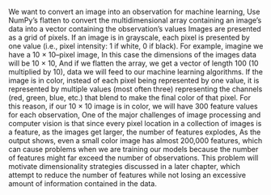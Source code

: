We want to convert an image into an observation for machine learning, Use NumPy’s flatten to convert the multidimensional array containing an image’s data into a vector
containing the observation’s values Images are presented as a grid of pixels. If an image is in grayscale, each pixel is presented by one value
(i.e., pixel intensity: 1 if white, 0 if black). For example, imagine we have a 10 × 10–pixel image, In this case the dimensions of the images data will be 10 × 10,
And if we flatten the array, we get a vector of length 100 (10 multiplied by 10), data we will feed to our machine learning algorithms.
If the image is in color, instead of each pixel being represented by one value, it is represented by
multiple values (most often three) representing the channels (red, green, blue, etc.) that blend to make
the final color of that pixel. For this reason, if our 10 × 10 image is in color, we will have 300 feature
values for each observation, One of the major challenges of image processing and computer vision is that since every pixel location
in a collection of images is a feature, as the images get larger, the number of features explodes, As the output shows, even a small color image has almost 200,000 features, which can cause problems
when we are training our models because the number of features might far exceed the number of
observations.
This problem will motivate dimensionality strategies discussed in a later chapter, which attempt to
reduce the number of features while not losing an excessive amount of information contained in the
data.
